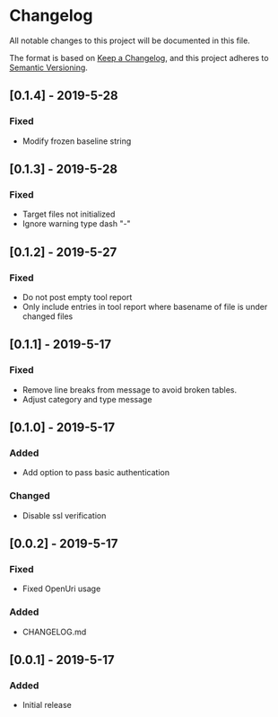 # Changelog
All notable changes to this project will be documented in this file.

The format is based on [Keep a Changelog](https://keepachangelog.com/en/1.0.0/),
and this project adheres to [Semantic Versioning](https://semver.org/spec/v2.0.0.html).

## [0.1.4] - 2019-5-28
### Fixed
- Modify frozen baseline string

## [0.1.3] - 2019-5-28
### Fixed
- Target files not initialized
- Ignore warning type dash "-"

## [0.1.2] - 2019-5-27
### Fixed
- Do not post empty tool report
- Only include entries in tool report where basename of file is under changed files

## [0.1.1] - 2019-5-17
### Fixed
- Remove line breaks from message to avoid broken tables.
- Adjust category and type message

## [0.1.0] - 2019-5-17
### Added
- Add option to pass basic authentication

### Changed
- Disable ssl verification

## [0.0.2] - 2019-5-17
### Fixed
- Fixed OpenUri usage

### Added
- CHANGELOG.md

## [0.0.1] - 2019-5-17
### Added
- Initial release   
